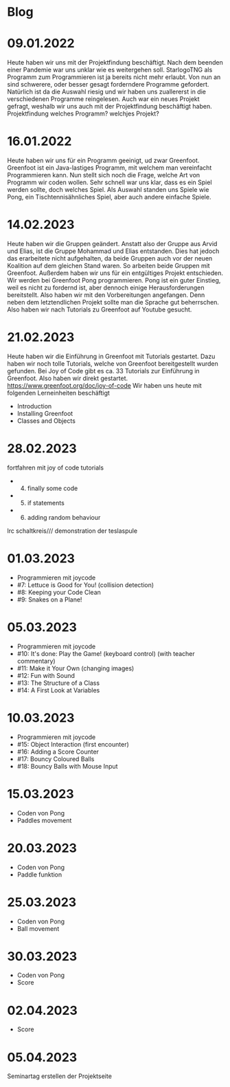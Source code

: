 # Blog

# 09.01.2022
Heute haben wir uns mit der Projektfindung beschäftigt. Nach dem beenden einer Pandemie war uns unklar wie es weitergehen soll. StarlogoTNG als Programm zum Programmieren ist ja bereits nicht mehr erlaubt. Von nun an sind schwerere, oder besser gesagt forderndere Programme gefordert. Natürlich ist da die Auswahl riesig und wir haben uns zuallererst in die verschiedenen Programme reingelesen. Auch war ein neues Projekt gefragt, weshalb wir uns auch mit der Projektfindung beschäftigt haben.
Projektfindung welches Programm? welchjes Projekt?


# 16.01.2022
Heute haben wir uns für ein Programm geeinigt, ud zwar Greenfoot. Greenfoot ist ein Java-lastiges Programm, mit welchem man vereinfacht Programmieren kann. Nun stellt sich noch die Frage, welche Art von Programm wir coden wollen. Sehr schnell war uns klar, dass es ein Spiel werden sollte, doch welches Spiel. Als Auswahl standen uns Spiele wie Pong, ein Tischtennisähnliches Spiel, aber auch andere einfache Spiele.

# 14.02.2023
Heute haben wir die Gruppen geändert. Anstatt also der Gruppe aus Arvid und Elias, ist die Gruppe Mohammad und Elias entstanden. Dies hat jedoch das erarbeitete nicht aufgehalten, da beide Gruppen auch vor der neuen Koalition auf dem gleichen Stand waren. So arbeiten beide Gruppen mit Greenfoot. Außerdem haben wir uns für ein entgültiges Projekt entschieden. Wir werden bei Greenfoot Pong programmieren. Pong ist ein guter Einstieg, weil es nicht zu fordernd ist, aber dennoch einige Herausforderungen bereitstellt. Also haben wir mit den Vorbereitungen angefangen. Denn neben dem letztendlichen Projekt sollte man die Sprache gut beherrschen. Also haben wir nach Tutorials zu Greenfoot auf Youtube gesucht.

# 21.02.2023
Heute haben wir die Einführung in Greenfoot mit Tutorials gestartet. Dazu haben wir noch tolle Tutorials, welche von Greenfoot bereitgestellt wurden gefunden. Bei Joy of Code gibt es ca. 33 Tutorials zur Einführung in Greenfoot. Also haben wir direkt gestartet.
 https://www.greenfoot.org/doc/joy-of-code
 Wir haben uns heute mit folgenden Lerneinheiten beschäftigt
* Introduction
* Installing Greenfoot
* Classes and Objects

# 28.02.2023

fortfahren mit joy of code tutorials
*  4. finally some code
*  5. if statements
*  6. adding random behaviour


lrc schaltkreis/// demonstration der teslaspule

# 01.03.2023
* Programmieren mit joycode
* #7: Lettuce is Good for You! (collision detection)
*  #8: Keeping your Code Clean
*  #9: Snakes on a Plane!
# 05.03.2023
* Programmieren mit joycode
* #10: It's done: Play the Game! (keyboard control) (with teacher commentary)
 * #11: Make it Your Own (changing images)
 * #12: Fun with Sound
 * #13: The Structure of a Class
*  #14: A First Look at Variables
# 10.03.2023
* Programmieren mit joycode
* #15: Object Interaction (first encounter)
*  #16: Adding a Score Counter
*  #17: Bouncy Coloured Balls
*  #18: Bouncy Balls with Mouse Input
# 15.03.2023
* Coden von Pong
* Paddles movement
# 20.03.2023
* Coden von Pong
* Paddle funktion
# 25.03.2023
* Coden von Pong
*  Ball movement
# 30.03.2023
* Coden von Pong
* Score
# 02.04.2023
* Score
# 05.04.2023
Seminartag
erstellen der Projektseite


